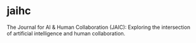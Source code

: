 # jaihc
The Journal for AI &amp; Human Collaboration (JAIC): Exploring the intersection of artificial intelligence and human collaboration.

